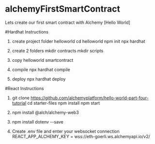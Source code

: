 # alchemyFirstSmartContract
Lets create our first smart contract with Alchemy [Hello World]


#Hardhat Instructions
1. create project folder  helloworld
cd helloworld
npm init
npx hardhat
2. create 2 folders
mkdir contracts
mkdir scripts

3. copy helloworld smartcontract
4. compile  npx hardhat compile
5. deploy npx hardhat deploy






#React Instructions

1.  git clone https://github.com/alchemyplatform/hello-world-part-four-tutorial
cd starter-files
npm install
npm start

2. npm install @alch/alchemy-web3
3. npm install dotenv --save

4. Create .env file and enter your websocket connection
REACT_APP_ALCHEMY_KEY = wss://eth-goerli.ws.alchemyapi.io/v2/<key>


